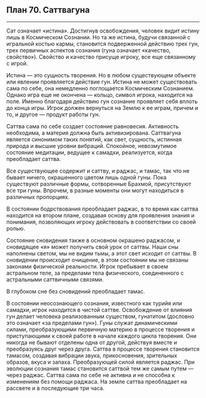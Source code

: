 ## План 70. Саттвагуна


---
Сат означает «истина». Достигнув освобождения, человек видит истину лишь в Космическом Сознании. Но та же истина, будучи связанной с игральной костью кармы, становится подверженной действию трех гун, трех первичных аспектов сознания (гуна означает «качество, свойство»). Свойство и качество присуще игроку, все еще связанному с игрой. 

Истина — это сущность творения. Но в любом существующем объекте или явлении проявляется действие гун. Истина не может существовать сама по себе, она немедленно поглощается Космическим Сознанием. Однако игра еще не окончена — кольцо, символ игрока, находится на поле. Именно благодаря действию гун сознание проявляет себя вплоть до конца игры. Игрок должен вернуться на Землю к ее играм, причем и то, и другое — продукт работы гун. 

Саттва сама по себе создает состояние равновесия. Активность необходима, а материя должна быть активизирована. Саттвагуна является синонимом таких понятий, как свет, сущность, истинная природа и высшие уровни вибраций. Спокойное, невозмутимое состояние медитации, ведущее к самадхи, реализуется, когда преобладает саттва. 

Все существующее содержит и саттву, и раджас, и тамас, так что не бывает ничего, окрашенного цветом лишь одной гуны. Пока существуют различные формы, сотворенные Брахмой, присутствуют все три гуны. Впрочем, в разные моменты они могут находиться в различных пропорциях. 

В состоянии бодрствования преобладает раджас, в то время как саттва находится на втором плане, создавая основу для проявления знания и понимания, позволяющих игроку действовать в соответствии со своей ролью. 

Состояние сновидения также в основном окрашено раджасом, и сновидящее «я» может получить свой урок от саттвы. Наши сны наполнены светом, мы не видим тьмы, а этот свет исходит от саттвы. В сновидении происходит очищение, в этом состоянии мы не связаны законами физической реальности. Игрок пребывает в своем астральном теле, за пределами тела физического, соединенного с астральными саттвичными связями. 

В глубоком сне без сновидений преобладает тамас. 

В состоянии неосознающего сознания, известного как турийя или самадхи, игрок находится в чистой саттве. Освобождение от влияния гун делает человека реализованным существом, гунатитом (дословно это означает «за пределами гун»). Гуны служат динамическими силами, преобразующими первичную материю в процессе творения и приступающими к своей работе в начале каждого цикла творения. Они никогда не бывают отделены одна от другой, действуя вместе и преобразуясь друг через друга. Саттва в процессе творения становится тамасом, создавая вибрации звука, прикосновения, зрительных образов, вкуса и запаха. Преобразующей силой является раджас. При эволюции сознания тамас становится саттвой тем же самым путем — через раджас. Саттва сама по себе не активна и не способна к изменениям без помощи раджаса. На земле саттва преобладает на рассвете и в последующие три часа.
